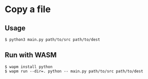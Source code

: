 # Copy a file

## Usage

```console
$ python3 main.py path/to/src path/to/dest
```

## Run with WASM

```console
$ wapm install python
$ wapm run --dir=. python -- main.py path/to/src path/to/dest
```
